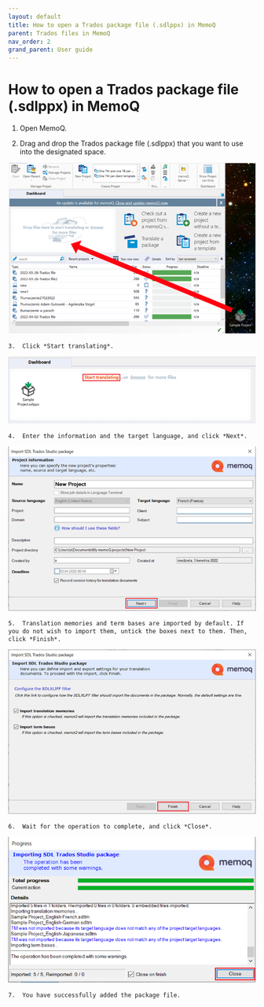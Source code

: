 ```yaml
---
layout: default
title: How to open a Trados package file (.sdlppx) in MemoQ
parent: Trados files in MemoQ
nav_order: 2
grand_parent: User guide
---
```


# How to open a Trados package file (.sdlppx) in MemoQ

1.	Open MemoQ.

2.	Drag and drop the Trados package file (.sdlppx) that you want to use into the designated space.

![](../../../assets/images/Picture5.png)

    3.	Click *Start translating*.

![](../../../assets/images/Picture6.png)

    4. 	Enter the information and the target language, and click *Next*.

![](../../../assets/images/Picture7.png)

    5.	Translation memories and term bases are imported by default. If you do not wish to import them, untick the boxes next to them. Then, click *Finish*.

![](../../../assets/images/Picture8.png)

    6.	Wait for the operation to complete, and click *Close*.

![](../../../assets/images/Picture9.png)

    7.	You have successfully added the package file.